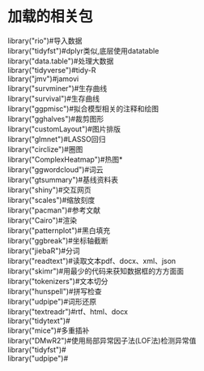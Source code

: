 # 加载的相关包
library("rio")#导入数据  
library("tidyfst")#dplyr类似,底层使用datatable  
library("data.table")#处理大数据  
library("tidyverse")#tidy-R  
library("jmv")#jamovi  
library("survminer")#生存曲线  
library("survival")#生存曲线  
library("ggpmisc")#拟合模型相关的注释和绘图  
library("gghalves")#裁剪图形  
library("customLayout")#图片排版  
library("glmnet")#LASSO回归  
library("circlize")#圈图  
library("ComplexHeatmap")#热图*  
library("ggwordcloud")#词云  
library("gtsummary")#基线资料表  
library("shiny")#交互网页  
library("scales")#缩放刻度  
library("pacman")#参考文献  
library("Cairo")#渲染  
library("patternplot")#黑白填充  
library("ggbreak")#坐标轴截断  
library("jiebaR")#分词  
library("readtext")#读取文本pdf、docx、xml、json  
library("skimr")#用最少的代码来获知数据框的方方面面  
library("tokenizers")#文本切分  
library("hunspell")#拼写检查  
library("udpipe")#词形还原  
library("textreadr")#rtf、html、docx  
library("tidytext")#  
library("mice")#多重插补  
library("DMwR2")#使用局部异常因子法(LOF法)检测异常值  
library("tidyfst")#  
library("udpipe")#  
